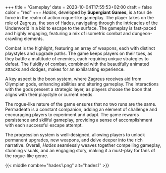 +++
title = 'Gameplay'
date = 2023-10-04T17:55:53+02:00
draft = false
color = "red"
+++
*Hades*, developed by **Supergiant Games**, is a tour de force in the realm of action rogue-like gameplay. The player takes on the role of Zagreus, the son of Hades, navigating through the intricacies of the Underworld in a bid to escape to the surface. The gameplay is fast-paced and highly engaging, featuring a mix of isometric combat and dungeon-crawling elements.

Combat is the highlight, featuring an array of weapons, each with distinct playstyles and upgrade paths. The game keeps players on their toes, as they battle a multitude of enemies, each requiring unique strategies to defeat. The fluidity of combat, combined with the beautifully animated attacks and dodges, makes for an exhilarating experience.

A key aspect is the boon system, where Zagreus receives aid from Olympian gods, enhancing abilities and altering gameplay. The interactions with the gods present a strategic layer, as players choose the boon that aligns with their playstyle or current needs.

The rogue-like nature of the game ensures that no two runs are the same. Permadeath is a constant companion, adding an element of challenge and encouraging players to experiment and adapt. The game rewards persistence and skillful gameplay, providing a sense of accomplishment with each successful escape attempt.

The progression system is well-designed, allowing players to unlock permanent upgrades, new weapons, and delve deeper into the rich narrative. Overall, *Hades* seamlessly weaves together compelling gameplay, stunning visuals, and an engaging story, making it a must-play for fans of the rogue-like genre.

{{< middle nombre="hades1.png" alt="hades1" >}}
